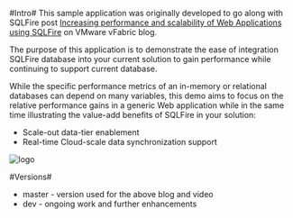 #Intro#
This sample application was originally developed to go along with SQLFire post [Increasing performance and scalability of Web Applications using SQLFire](http://blogs.vmware.com/sqlfire/2012/05/increase-performance-and-scalability-of-existing-applications-using-sqlfire.html) on VMware vFabric blog. 

The purpose of this application is to demonstrate the ease of integration SQLFire database into your current solution to gain performance while continuing to support current database.

While the specific performance metrics of an in-memory or relational databases can depend on many variables, this demo aims to focus on the relative performance gains in a generic Web application while in the same time illustrating the value-add benefits of SQLFire in your solution:

  * Scale-out data-tier enablement
  * Real-time Cloud-scale data synchronization support

![logo](http://www.springsource.org/files/SQLFireLogo_128x128.png)

#Versions#
  * master - version used for the above blog and video
  * dev - ongoing work and further enhancements